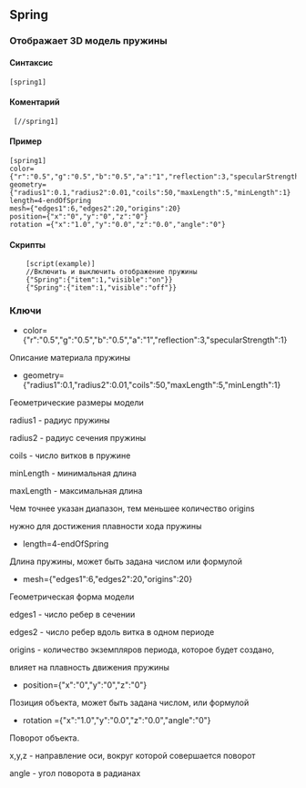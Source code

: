 ## Spring

### Отображает 3D модель пружины

#### Cинтаксис

    [spring1]
    
    
#### Коментарий

     [//spring1]
   
#### Пример

    [spring1]
    color={"r":"0.5","g":"0.5","b":"0.5","a":"1","reflection":3,"specularStrength":1}
    geometry={"radius1":0.1,"radius2":0.01,"coils":50,"maxLength":5,"minLength":1}
    length=4-endOfSpring
    mesh={"edges1":6,"edges2":20,"origins":20}
    position={"x":"0","y":"0","z":"0"}
    rotation ={"x":"1.0","y":"0.0","z":"0.0","angle":"0"}

#### Скрипты
        [script(example)]
        //Включить и выключить отображение пружины
        {"Spring":{"item":1,"visible":"on"}}
        {"Spring":{"item":1,"visible":"off"}}
       


### Ключи

* color={"r":"0.5","g":"0.5","b":"0.5","a":"1","reflection":3,"specularStrength":1}

Описание материала пружины

* geometry={"radius1":0.1,"radius2":0.01,"coils":50,"maxLength":5,"minLength":1}

Геометрические размеры модели

radius1 - радиус пружины

radius2 -  радиус сечения пружины

coils - число витков в пружине

minLength - минимальная длина

maxLength - максимальная длина

Чем точнее указан диапазон, тем меньшее количество origins

нужно для достижения плавности хода пружины

* length=4-endOfSpring

Длина пружины, может быть задана числом или формулой 

* mesh={"edges1":6,"edges2":20,"origins":20}

Геометрическая форма модели

edges1 - число ребер в сечении

edges2 - число ребер вдоль витка в одном периоде

origins - количество экземпляров периода, которое будет создано,

влияет на плавность движения пружины

* position={"x":"0","y":"0","z":"0"}

Позиция объекта, может быть задана числом, или формулой

* rotation ={"x":"1.0","y":"0.0","z":"0.0","angle":"0"}

Поворот объекта.

x,y,z - направление оси, вокруг которой совершается поворот

angle - угол поворота в радианах
